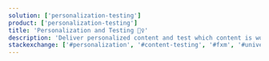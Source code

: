 ```yaml
---
solution: ['personalization-testing']
product: ['personalization-testing']
title: 'Personalization and Testing 🕵️‍♀️'
description: 'Deliver personalized content and test which content is working.'
stackexchange: ['#personalization', '#content-testing', '#fxm', '#universal-tracker']
---
```

